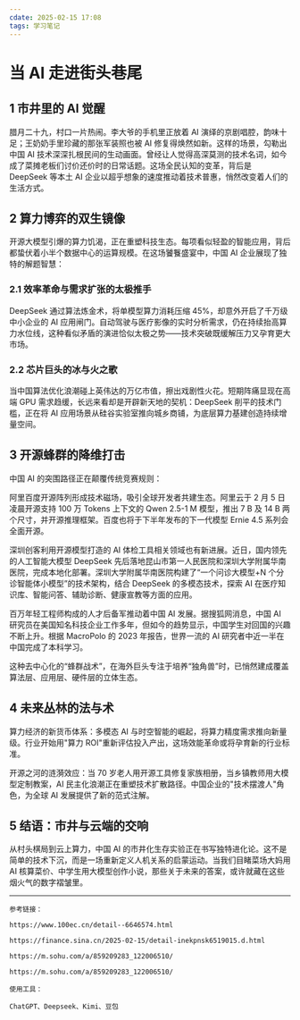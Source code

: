 ```yaml
---
cdate: 2025-02-15 17:08
tags: 学习笔记 
---
```


# 当 AI 走进街头巷尾

## 1 市井里的 AI 觉醒

腊月二十九，村口一片热闹。李大爷的手机里正放着 AI 演绎的京剧唱腔，韵味十足；王奶奶手里珍藏的那张军装照也被 AI 修复得焕然如新。这样的场景，勾勒出中国 AI 技术深深扎根民间的生动画面。曾经让人觉得高深莫测的技术名词，如今成了菜摊老板们讨价还价时的日常话题。这场全民认知的变革，背后是 DeepSeek 等本土 AI 企业以超乎想象的速度推动着技术普惠，悄然改变着人们的生活方式。

## 2 算力博弈的双生镜像

开源大模型引爆的算力饥渴，正在重塑科技生态。每项看似轻盈的智能应用，背后都蛰伏着小半个数据中心的运算规模。在这场饕餮盛宴中，中国 AI 企业展现了独特的解题智慧：

### 2.1 效率革命与需求扩张的太极推手

DeepSeek 通过算法炼金术，将单模型算力消耗压缩 45%，却意外开启了千万级中小企业的 AI 应用闸门。自动驾驶与医疗影像的实时分析需求，仍在持续抬高算力水位线，这种看似矛盾的演进恰似太极之势——技术突破既缓解压力又孕育更大市场。

### 2.2 芯片巨头的冰与火之歌

当中国算法优化浪潮碰上英伟达的万亿市值，擦出戏剧性火花。短期阵痛显现在高端 GPU 需求趋缓，长远来看却是开辟新天地的契机：DeepSeek 削平的技术门槛，正在将 AI 应用场景从硅谷实验室推向城乡商铺，为底层算力基建创造持续增量空间。

## 3 开源蜂群的降维打击

中国 AI 的突围路径正在颠覆传统竞赛规则：

阿里百度开源阵列形成技术磁场，吸引全球开发者共建生态。阿里云于 2 月 5 日凌晨开源支持 100 万 Tokens 上下文的 Qwen 2.5-1 M 模型，推出 7 B 及 14 B 两个尺寸，并开源推理框架。百度也将于下半年发布的下一代模型 Ernie 4.5 系列会全面开源。

深圳创客利用开源模型打造的 AI 体检工具相关领域也有新进展。近日，国内领先的人工智能大模型 DeepSeek 先后落地昆山市第一人民医院和深圳大学附属华南医院，完成本地化部署。深圳大学附属华南医院构建了“一个问诊大模型+N 个分诊智能体小模型”的技术架构，结合 DeepSeek 的多模态技术，探索 AI 在医疗知识库、智能问答、辅助诊断、健康宣教等方面的应用。

百万年轻工程师构成的人才后备军推动着中国 AI 发展。据搜狐网消息，中国 AI 研究员在美国知名科技企业工作多年，但如今的趋势显示，中国学生对回国的兴趣不断上升。根据 MacroPolo 的 2023 年报告，世界一流的 AI 研究者中近一半在中国完成了本科学习。

这种去中心化的“蜂群战术”，在海外巨头专注于培养“独角兽”时，已悄然建成覆盖算法层、应用层、硬件层的立体生态。

## 4 未来丛林的法与术

算力经济的新货币体系：多模态 AI 与时空智能的崛起，将算力精度需求推向新量级。行业开始用"算力 ROI"重新评估投入产出，这场效能革命或将孕育新的行业标准。

开源之河的涟漪效应：当 70 岁老人用开源工具修复家族相册，当乡镇教师用大模型定制教案，AI 民主化浪潮正在重塑技术扩散路径。中国企业的"技术摆渡人"角色，为全球 AI 发展提供了新的范式注解。

## 5 结语：市井与云端的交响

从村头棋局到云上算力，中国 AI 的市井化生存实验正在书写独特进化论。这不是简单的技术下沉，而是一场重新定义人机关系的启蒙运动。当我们目睹菜场大妈用 AI 核算菜价、中学生用大模型创作小说，那些关于未来的答案，或许就藏在这些烟火气的数字褶皱里。

---

```
参考链接：

https://www.100ec.cn/detail--6646574.html

https://finance.sina.cn/2025-02-15/detail-inekpnsk6519015.d.html

https://m.sohu.com/a/859209283_122006510/

https://m.sohu.com/a/859209283_122006510/

使用工具：

ChatGPT、Deepseek、Kimi、豆包

```